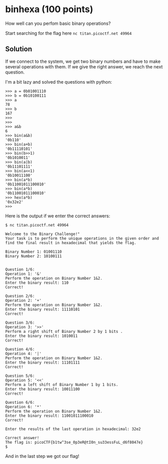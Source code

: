 # binhexa (100 points)
How well can you perfom basic binary operations?

Start searching for the flag here `nc titan.picoctf.net 49964`

## Solution
If we connect to the system, we get two binary numbers and have to make several operations with them. If we give the right answer, we reach the next question.

I'm a bit lazy and solved the questions with python:
```
>>> a = 0b01001110
>>> b = 0b10100111
>>> a
78
>>> b
167
>>>
>>>
>>> a&b
6
>>> bin(a&b)
'0b110'
>>> bin(a+b)
'0b11110101'
>>> bin(b>>1)
'0b1010011'
>>> bin(a|b)
'0b11101111'
>>> bin(a<<1)
'0b10011100'
>>> bin(a*b)
'0b11001011100010'
>>> bin(a*b)
'0b11001011100010'
>>> hex(a*b)
'0x32e2'
>>>
```

Here is the output if we enter the correct answers:
```
$ nc titan.picoctf.net 49964

Welcome to the Binary Challenge!"
Your task is to perform the unique operations in the given order and find the final result in hexadecimal that yields the flag.

Binary Number 1: 01001110
Binary Number 2: 10100111


Question 1/6:
Operation 1: '&'
Perform the operation on Binary Number 1&2.
Enter the binary result: 110
Correct!

Question 2/6:
Operation 2: '+'
Perform the operation on Binary Number 1&2.
Enter the binary result: 11110101
Correct!

Question 3/6:
Operation 3: '>>'
Perform a right shift of Binary Number 2 by 1 bits .
Enter the binary result: 1010011
Correct!

Question 4/6:
Operation 4: '|'
Perform the operation on Binary Number 1&2.
Enter the binary result: 11101111
Correct!

Question 5/6:
Operation 5: '<<'
Perform a left shift of Binary Number 1 by 1 bits.
Enter the binary result: 10011100
Correct!

Question 6/6:
Operation 6: '*'
Perform the operation on Binary Number 1&2.
Enter the binary result: 11001011100010
Correct!

Enter the results of the last operation in hexadecimal: 32e2

Correct answer!
The flag is: picoCTF{b1tw^3se_0p3eR@tI0n_su33essFuL_d6f8047e}
$
```

And in the last step we got our flag!

